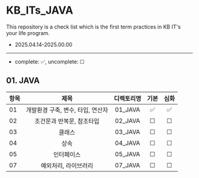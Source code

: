 # KB_ITs_JAVA
This repository is a check list which is the first term practices in KB IT's your life program.
- 2025.04.14-2025.00.00

---
- complete: ✅, uncomplete: ☐

## 01. JAVA
| 항목 |  제목  | 디렉토리명 | 기본 | 심화 |
|------|:----:|:----:|:----:|:----:|
| 01 |개발환경 구축, 변수, 타입, 연산자 | 01_JAVA | ✅ | ✅ |
| 02 |조건문과 반복문, 참조타입 | 02_JAVA | ☐ | ☐ |
| 03  |클래스|03_JAVA| ☐ | ☐ |
| 04  |상속|04_JAVA| ☐ | ☐ |
| 05   |인터페이스|05_JAVA| ☐ | ☐ |
| 07   |예외처리, 라이브러리|07_JAVA| ☐ | ☐ |
